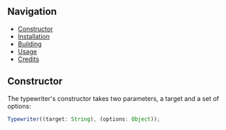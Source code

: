 ## Navigation

- [Constructor](#constructor)
- [Installation](#installation)
- [Building](#building)
- [Usage](#usage)
- [Credits](#credits)

## Constructor

The typewriter's constructor takes two parameters, a target and a set of options:

```js
Typewriter((target: String), (options: Object));
```
